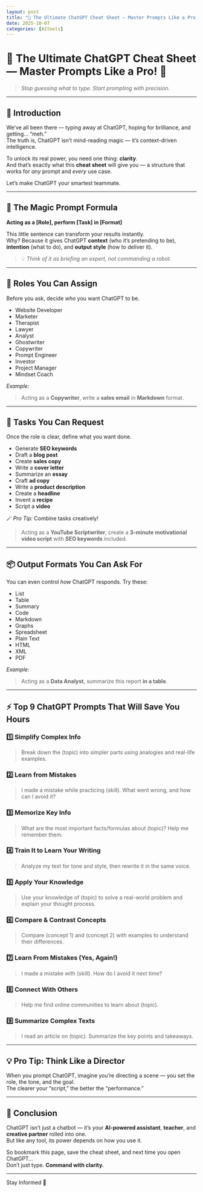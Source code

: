```yaml
---
layout: post
title: "🧠 The Ultimate ChatGPT Cheat Sheet — Master Prompts Like a Pro!"
date: 2025-10-07
categories: [AItools]
---
```


# 🧠 The Ultimate ChatGPT Cheat Sheet — Master Prompts Like a Pro! 🚀  

> *Stop guessing what to type. Start prompting with precision.*

---

## 🌟 Introduction  

We’ve all been there — typing away at ChatGPT, hoping for brilliance, and getting... “meh.”  
The truth is, ChatGPT isn’t mind-reading magic — it’s context-driven intelligence.  

To unlock its real power, you need one thing: **clarity**.  
And that’s exactly what this **cheat sheet** will give you — a structure that works for *any* prompt and *every* use case.  

Let’s make ChatGPT your smartest teammate.  

---

## 🎯 The Magic Prompt Formula  

**Acting as a [Role], perform [Task] in [Format]**

This little sentence can transform your results instantly.  
Why? Because it gives ChatGPT **context** (who it’s pretending to be), **intention** (what to do), and **output style** (how to deliver it).  

> 💡 *Think of it as briefing an expert, not commanding a robot.*

---

## 👔 Roles You Can Assign  

Before you ask, decide *who* you want ChatGPT to be.  

- Website Developer  
- Marketer  
- Therapist  
- Lawyer  
- Analyst  
- Ghostwriter  
- Copywriter  
- Prompt Engineer  
- Investor  
- Project Manager  
- Mindset Coach  

*Example:*  
> Acting as a **Copywriter**, write a **sales email** in **Markdown** format.

---

## 🧩 Tasks You Can Request  

Once the role is clear, define what you want done.  

- Generate **SEO keywords**  
- Draft a **blog post**  
- Create **sales copy**  
- Write a **cover letter**  
- Summarize an **essay**  
- Craft **ad copy**  
- Write a **product description**  
- Create a **headline**  
- Invent a **recipe**  
- Script a **video**

🪄 *Pro Tip:* Combine tasks creatively!  
> Acting as a **YouTube Scriptwriter**, create a **3-minute motivational video script** with **SEO keywords** included.

---

## 📦 Output Formats You Can Ask For  

You can even control *how* ChatGPT responds. Try these:  

- List  
- Table  
- Summary  
- Code  
- Markdown  
- Graphs  
- Spreadsheet  
- Plain Text  
- HTML  
- XML  
- PDF  

*Example:*  
> Acting as a **Data Analyst**, summarize this report **in a table**.

---

## ⚡ Top 9 ChatGPT Prompts That Will Save You Hours  

### 1️⃣ Simplify Complex Info  
> Break down the (topic) into simpler parts using analogies and real-life examples.

### 2️⃣ Learn from Mistakes  
> I made a mistake while practicing (skill). What went wrong, and how can I avoid it?

### 3️⃣ Memorize Key Info  
> What are the most important facts/formulas about (topic)? Help me remember them.

### 4️⃣ Train It to Learn Your Writing  
> Analyze my text for tone and style, then rewrite it in the same voice.

### 5️⃣ Apply Your Knowledge  
> Use your knowledge of (topic) to solve a real-world problem and explain your thought process.

### 6️⃣ Compare & Contrast Concepts  
> Compare (concept 1) and (concept 2) with examples to understand their differences.

### 7️⃣ Learn From Mistakes (Yes, Again!)  
> I made a mistake with (skill). How do I avoid it next time?

### 8️⃣ Connect With Others  
> Help me find online communities to learn about (topic).

### 9️⃣ Summarize Complex Texts  
> I read an article on (topic). Summarize the key points and takeaways.

---

## 💡 Pro Tip: Think Like a Director  

When you prompt ChatGPT, imagine you’re directing a scene — you set the role, the tone, and the goal.  
The clearer your “script,” the better the “performance.”  

---

## 🏁 Conclusion  

ChatGPT isn’t just a chatbot — it’s your **AI-powered assistant**, **teacher**, and **creative partner** rolled into one.  
But like any tool, its power depends on how you use it.  

So bookmark this page, save the cheat sheet, and next time you open ChatGPT…  
Don’t just type. **Command with clarity.**  

---
Stay Informed  🎯

